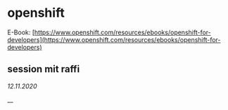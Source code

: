 # openshift

E-Book: [https://www.openshift.com/resources/ebooks/openshift-for-developers](https://www.openshift.com/resources/ebooks/openshift-for-developers)

## session mit raffi

_12.11.2020_

\_\_

